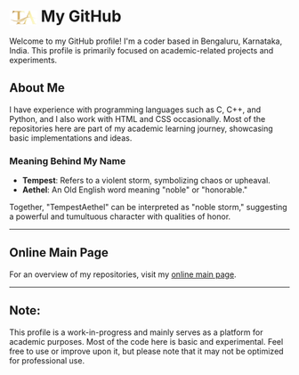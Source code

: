 # <img src="TA.png" alt="TA Logo" width="50" style="vertical-align: middle;"> My GitHub  

Welcome to my GitHub profile! I'm a coder based in Bengaluru, Karnataka, India. This profile is primarily focused on academic-related projects and experiments.  

## About Me  
I have experience with programming languages such as C, C++, and Python, and I also work with HTML and CSS occasionally. Most of the repositories here are part of my academic learning journey, showcasing basic implementations and ideas.  



### Meaning Behind My Name  
- **Tempest**: Refers to a violent storm, symbolizing chaos or upheaval.  
- **Aethel**: An Old English word meaning "noble" or "honorable."  

Together, "TempestAethel" can be interpreted as "noble storm," suggesting a powerful and tumultuous character with qualities of honor.  

---

## Online Main Page  
For an overview of my repositories, visit my [online main page](https://tempestaethel.github.io/TempestAethel/).


---
## Note:  
This profile is a work-in-progress and mainly serves as a platform for academic purposes. Most of the code here is basic and experimental. Feel free to use or improve upon it, but please note that it may not be optimized for professional use.

